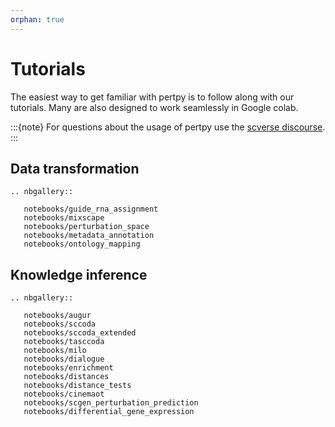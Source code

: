 ```yaml
---
orphan: true
---
```


# Tutorials

The easiest way to get familiar with pertpy is to follow along with our tutorials.
Many are also designed to work seamlessly in Google colab.

:::{note}
For questions about the usage of pertpy use the [scverse discourse](https://discourse.scverse.org/).
:::

## Data transformation

```{eval-rst}
.. nbgallery::

   notebooks/guide_rna_assignment
   notebooks/mixscape
   notebooks/perturbation_space
   notebooks/metadata_annotation
   notebooks/ontology_mapping
```

## Knowledge inference

```{eval-rst}
.. nbgallery::

   notebooks/augur
   notebooks/sccoda
   notebooks/sccoda_extended
   notebooks/tasccoda
   notebooks/milo
   notebooks/dialogue
   notebooks/enrichment
   notebooks/distances
   notebooks/distance_tests
   notebooks/cinemaot
   notebooks/scgen_perturbation_prediction
   notebooks/differential_gene_expression
```
